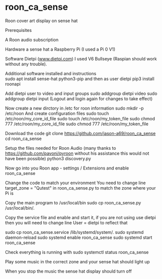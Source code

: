 # roon_ca_sense
Roon cover art display on sense hat

Prerequisites

A Roon audio subscription

Hardware 
  a sense hat
  a Raspberry Pi (I used a Pi 0 V1)
  
Software
  Dietpi (www.dietpi.com) I used V6 Bullseye
  (Raspian should work without any trouble).
  
Additional software installed and instructions  
  sudo apt install sense-hat python3-pip 
  and then as user dietpi
    pip3 install roonapi

Add dietpi user to video and input groups
  sudo addgroup dietpi video
  sudo addgroup dietpi input
  (Logout and login again for changes to take effect)
  
Now create a new dirctory in /etc for roon information
  sudo mkdir -p /etc/roon
And create configuration files
  sudo touch /etc/roon/my_core_id_file
  sudo touch /etc/roon/my_token_file
  sudo chmod 777 /etc/roon/my_core_id_file
  sudo chmod 777 /etc/roon/my_token_file
  
Download the code
  git clone https://github.com/jason-a69/roon_ca_sense
  cd roon_ca_sense
  
Setup the files needed for Roon Audio (many thanks to https://github.com/pavoni/pyroon without his assistance this would not have been possible)
   python3 discovery.py
   
   Now go into you Roon app -  settings / Extensions and enable roon_ca_sense
   
Change the code to match your environment
  You need to change line
  target_zone = "Qutest"
  in roon_ca_sense.py
  to match the zone where your Pi is
  
Copy the main program to /usr/local/bin
   sudo cp roon_ca_sense.py /usr/local/bin/.
   
Copy the service file and enable and start it, if you are not using use dietpi then you will need to change line
  User = dietpi
  to reflect that
  
  sudo cp roon_ca_sense.service /lib/systemd/system/.
  sudo systemd daemon-reload
  sudo systemd enable roon_ca_sense
  sudo systemd start roon_ca_sense
  
Check everything is running with
  sudo systemctl status roon_ca_sense
  
Play some music in the correct zone and your sense hat should light up

When you stop the music the sense hat display should turn off
  

